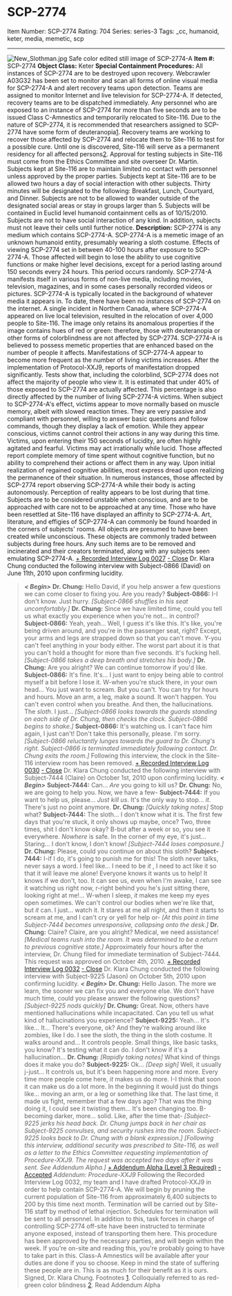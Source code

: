 # SCP-2774
Item Number: SCP-2774
Rating: 704
Series: series-3
Tags: _cc, humanoid, keter, media, memetic, scp

---

![New_Slothman.jpg](https://scp-wiki.wdfiles.com/local--files/scp-2774/New_Slothman.jpg)
Safe color edited still image of SCP-2774-A
**Item #:** SCP-2774
**Object Class:** Keter
**Special Containment Procedures:** All instances of SCP-2774 are to be destroyed upon recovery. Webcrawler A03G32 has been set to monitor and scan all forms of online visual media for SCP-2774-A and alert recovery teams upon detection. Teams are assigned to monitor Internet and live television for SCP-2774-A. If detected, recovery teams are to be dispatched immediately. Any personnel who are exposed to an instance of SCP-2774 for more than five seconds are to be issued Class C-Amnestics and temporarily relocated to Site-116. Due to the nature of SCP-2774, it is recommended that researchers assigned to SCP-2774 have some form of deuteranopia[1](javascript:;).
Recovery teams are working to recover those affected by SCP-2774 and relocate them to Site-116 to test for a possible cure. Until one is discovered, Site-116 will serve as a permanent residency for all affected persons[2](javascript:;). Approval for testing subjects in Site-116 must come from the Ethics Committee and site overseer Dr. Martin. Subjects kept at Site-116 are to maintain limited no contact with personnel unless approved by the proper parties.
Subjects kept at Site-116 are to be allowed two hours a day of social interaction with other subjects. Thirty minutes will be designated to the following: Breakfast, Lunch, Courtyard, and Dinner. Subjects are not to be allowed to wander outside of the designated social areas or stay in groups larger than 5. Subjects will be contained in Euclid level humanoid containment cells as of 10/15/2010. Subjects are not to have social interaction of any kind. In addition, subjects must not leave their cells until further notice.
**Description:** SCP-2774 is any medium which contains SCP-2774-A. SCP-2774-A is a memetic image of an unknown humanoid entity, presumably wearing a sloth costume. Effects of viewing SCP-2774 set in between 40-100 hours after exposure to SCP-2774-A. Those affected will begin to lose the ability to use cognitive functions or make higher level decisions, except for a period lasting around 150 seconds every 24 hours. This period occurs randomly.
SCP-2774-A manifests itself in various forms of non-live media, including movies, television, magazines, and in some cases personally recorded videos or pictures. SCP-2774-A is typically located in the background of whatever media it appears in. To date, there have been no instances of SCP-2774 on the internet. A single incident in Northern Canada, where SCP-2774-A appeared on live local television, resulted in the relocation of over 4,000 people to Site-116. The image only retains its anomalous properties if the image contains hues of red or green: therefore, those with deuteranopia or other forms of colorblindness are not affected by SCP-2774.
SCP-2774-A is believed to possess memetic properties that are enhanced based on the number of people it affects. Manifestations of SCP-2774-A appear to become more frequent as the number of living victims increases. After the implementation of Protocol-XXJ9, reports of manifestation dropped significantly. Tests show that, including the colorblind, SCP-2774 does not affect the majority of people who view it. It is estimated that under 40% of those exposed to SCP-2774 are actually affected. This percentage is also directly affected by the number of living SCP-2774-A victims.
When subject to SCP-2774-A's effect, victims appear to move normally based on muscle memory, albeit with slowed reaction times. They are very passive and compliant with personnel, willing to answer basic questions and follow commands, though they display a lack of emotion. While they appear conscious, victims cannot control their actions in any way during this time. Victims, upon entering their 150 seconds of lucidity, are often highly agitated and fearful. Victims may act irrationally while lucid. Those affected report complete memory of time spent without cognitive function, but no ability to comprehend their actions or affect them in any way. Upon initial realization of regained cognitive abilities, most express dread upon realizing the permanence of their situation. In numerous instances, those affected by SCP-2774 report observing SCP-2774-A while their body is acting autonomously. Perception of reality appears to be lost during that time. Subjects are to be considered unstable when conscious, and are to be approached with care not to be approached at any time.
Those who have been resettled at Site-116 have displayed an affinity to SCP-2774-A. Art, literature, and effigies of SCP-2774-A can commonly be found hoarded in the corners of subjects' rooms. All objects are presumed to have been created while unconscious. These objects are commonly traded between subjects during free hours. Any such items are to be removed and incinerated and their creators terminated, along with any subjects seen emulating SCP-2774-A.
[\+ Recorded Interview Log 0027](javascript:;)
[\- Close](javascript:;)
Dr. Klara Chung conducted the following interview with Subject-0866 (David) on June 11th, 2010 upon confirming lucidity.
> _**< Begin>**_
> **Dr. Chung:** Hello David, if you help answer a few questions we can come closer to fixing you. Are you ready?
> **Subject-0866:** I-I don't know. Just hurry.
> _[Subject-0866 shuffles in his seat uncomfortably.]_
> **Dr. Chung:** Since we have limited time, could you tell us what exactly you experience when you're not… in control?
> **Subject-0866:** Yeah, yeah… Well, I guess it's like this. It's like, you're being driven around, and you're in the passenger seat, right? Except, your arms and legs are strapped down so that you can't move. Y-you can't feel anything in your body either. The worst part about it is that you can't hold a thought for more than five seconds. It's fucking hell.
> _[Subject-0866 takes a deep breath and stretches his body.]_
> **Dr. Chung:** Are you alright? We can continue tomorrow if you'd like.
> **Subject-0866:** It's fine. It's… I just want to enjoy being able to control myself a bit before I lose it. W-when you're stuck there, in your own head… You just want to scream. But you can't. You can try for hours and hours. Move an arm, a leg, make a sound. It won't happen. You can't even control when you breathe. And then, the hallucinations. The _sloth_. I just…
> _[Subject-0866 looks towards the guards standing on each side of Dr. Chung, then checks the clock. Subject-0866 begins to shake.]_
> **Subject-0866:** It's watching us. I can't face him again, I just can't! Don't take this personally, please. I'm sorry.
> _[Subject-0866 reluctantly lunges towards the guard to Dr. Chung's right. Subject-0866 is terminated immediately following contact. Dr. Chung exits the room.]_
Following this interview, the clock in the Site-116 interview room has been removed.
[\+ Recorded Interview Log 0030](javascript:;)
[\- Close](javascript:;)
Dr. Klara Chung conducted the following interview with Subject-7444 (Claire) on October 1st, 2010 upon confirming lucidity.
> _**< Begin>**_
> **Subject-7444:** Can… _Are_ you going to kill us?
> **Dr. Chung:** No, we are going to help you. Now, we have a few-
> **Subject-7444:** If you want to help us, please… _Just kill us_. It's the only way to stop… _it_. There's just no point anymore.
> **Dr. Chung:** _[Quickly taking notes]_ Stop what?
> **Subject-7444:** The sloth… I don't know what it is. The first few days that you're stuck, it only shows up maybe, once? Two, three times, shit I don't know okay? B-but after a week or so, you see it everywhere. _Nowhere_ is safe. In the corner of my eye, it's just… Staring… I don't know, I don't know!
> _[Subject-7444 loses composure.]_
> **Dr. Chung:** Please, could you continue on about this sloth?
> **Subject-7444:** I-if I do, it's going to punish me for this! The sloth never talks, never says a word. I feel like… I need to be _it_ , I need to act like it so that it will leave me alone! Everyone knows it wants us to help! It knows if we don't, too. It can see us, even when I'm awake, I can see it watching us right now, r-right behind you he's just sitting there, looking right at me!… W-when I sleep, _it_ makes me keep my eyes open sometimes. We can't control our bodies when we're like that, but _it_ can. I just… watch it. It stares at me all night, and then it starts to scream at me, and I can't cry or yell for help or-
> _[At this point in time Subject-7444 becomes unresponsive, collapsing onto the desk.]_
> **Dr. Chung:** Claire? Claire, are you alright? Medical, we need assistance!
> _[Medical teams rush into the room. It was determined to be a return to previous cognitive state.]_
Approximately four hours after the interview, Dr. Chung filed for immediate termination of Subject-7444. This request was approved on October 4th, 2010.
[\+ Recorded Interview Log 0032](javascript:;)
[\- Close](javascript:;)
Dr. Klara Chung conducted the following interview with Subject-9225 (Jason) on October 5th, 2010 upon confirming lucidity.
> _**< Begin>**_
> **Dr. Chung:** Hello Jason. The more we learn, the sooner we can fix you and everyone else. We don't have much time, could you please answer the following questions?
> _[Subject-9225 nods quickly]_
> **Dr. Chung:** Great. Now, others have mentioned hallucinations while incapacitated. Can you tell us what kind of hallucinations you experience?
> **Subject-9225:** Yeah… It's like… It… There's everyone, ok? And they're walking around like zombies, like I do. I see the sloth, the thing in the sloth costume. It walks around and… It controls people. Small things, like basic tasks, you know? It's testing what it can do. I don't know if it's a hallucination…
> **Dr. Chung:** _[Rapidly taking notes]_ What kind of things does it make you do?
> **Subject-9225:** Ok… _[Deep sigh]_ Well, it usually j-just… It controls us, but it's been happening more and more. Every time more people come here, _it_ makes us do more. I-I think that soon it can make us do a lot more. In the beginning it would just do things like… moving an arm, or a leg or something like that. The last time, it made us fight, remember that a few days ago? That was the thing doing it, I could see it twisting them… It's been changing too. B-becoming darker, more… solid. Like, after the time that-
> _[Subject-9225 jerks his head back. Dr. Chung jumps back in her chair as Subject-9225 convulses, and security rushes into the room. Subject-9225 looks back to Dr. Chung with a blank expression.]_
_[Following this interview, additional security was prescribed to Site-116, as well as a letter to the Ethics Committee requesting implementation of Procedure-XXJ9. The request was accepted two days after it was sent. See Addendum Alpha.]_
[\+ Addendum Alpha (Level 3 Required)](javascript:;)
[\- Accepted](javascript:;)
_Addendum: Procedure-XXJ9_
> Following the Recorded Interview Log 0032, my team and I have drafted Protocol-XXJ9 in order to help contain SCP-2774-A. We will begin by pruning the current population of Site-116 from approximately 6,400 subjects to 200 by this time next month. Termination will be carried out by Site-116 staff by method of lethal injection. Schedules for termination will be sent to all personnel.
> In addition to this, task forces in charge of controlling SCP-2774 off-site have been instructed to terminate anyone exposed, instead of transporting them here. This procedure has been approved by the necessary parties, and will begin within the week.
> If you're on-site and reading this, you're probably going to have to take part in this. Class-A Amnestics will be available after your duties are done if you so choose. Keep in mind the state of suffering these people are in. This is as much for their benefit as it is ours.
> Signed, Dr. Klara Chung.
Footnotes
[1](javascript:;). Colloquially referred to as red-green color blindness
[2](javascript:;). Read Addendum Alpha